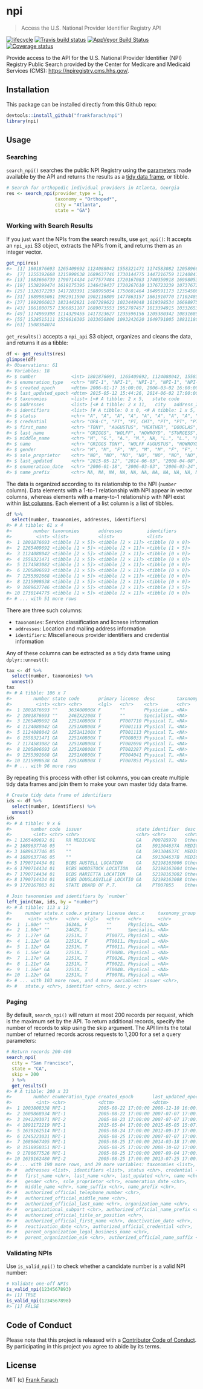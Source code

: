 
<!-- README.md is generated from README.Rmd. Please edit that file -->
npi
===

> Access the U.S. National Provider Identifier Registry API

[![lifecycle](https://img.shields.io/badge/lifecycle-experimental-orange.svg)](https://www.tidyverse.org/lifecycle/#experimental) [![Travis build status](https://travis-ci.org/frankfarach/npi.svg?branch=master)](https://travis-ci.org/frankfarach/npi) [![AppVeyor Build Status](https://ci.appveyor.com/api/projects/status/github/frankfarach/npi?branch=master&svg=true)](https://ci.appveyor.com/project/frankfarach/npi) [![Coverage status](https://codecov.io/gh/frankfarach/npi/branch/master/graph/badge.svg)](https://codecov.io/github/frankfarach/npi?branch=master)

Provide access to the API for the U.S. National Provider Identifier (NPI) Registry Public Search provided by the Center for Medicare and Medicaid Services (CMS): <https://npiregistry.cms.hhs.gov/>.

Installation
------------

This package can be installed directly from this Github repo:

``` r
devtools::install_github("frankfarach/npi")
library(npi)
```

Usage
-----

### Searching

`search_npi()` searches the public NPI Registry using the [parameters](https://npiregistry.cms.hhs.gov/registry/help-api) made available by the API and returns the results as a [tidy data frame](http://tibble.tidyverse.org/), or tibble.

``` r
# Search for orthopedic individual providers in Atlanta, Georgia
res <- search_npi(provider_type = 1,
                  taxonomy = "Orthoped*",
                  city = "Atlanta",
                  state = "GA")
```

### Working with Search Results

If you just want the NPIs from the search results, use `get_npi()`: It accepts an `npi_api` S3 object, extracts the NPIs from it, and returns them as an integer vector.

``` r
get_npi(res)
#>  [1] 1801876693 1265409692 1124088042 1558321471 1174583082 1205896693
#>  [7] 1255392668 1215998638 1689637746 1730144775 1447216759 1124084108
#> [13] 1083666739 1790714434 1477577484 1720167083 1740359918 1699805358
#> [19] 1538299474 1619175395 1346439437 1720267610 1376723239 1073767216
#> [25] 1326372293 1417283391 1588995054 1750601464 1649591173 1235450800
#> [31] 1689985061 1982911590 1902116809 1477863157 1861910770 1710248901
#> [37] 1992066013 1831442821 1407289622 1023449048 1619398534 1669897518
#> [43] 1861800757 1366851107 1689073553 1952707457 1013394915 1033265319
#> [49] 1174969398 1114329455 1417323627 1235596156 1205380342 1083168975
#> [55] 1528515111 1538616305 1033656806 1093242620 1649791005 1881118016
#> [61] 1508384074
```

`get_results()` accepts a `npi_api` S3 object, organizes and cleans the data, and returns it as a tibble:

``` r
df <- get_results(res)
glimpse(df)
#> Observations: 61
#> Variables: 18
#> $ number             <int> 1801876693, 1265409692, 1124088042, 1558321...
#> $ enumeration_type   <chr> "NPI-1", "NPI-1", "NPI-1", "NPI-1", "NPI-1"...
#> $ created_epoch      <dttm> 2006-01-17 16:00:00, 2006-03-02 16:00:00, ...
#> $ last_updated_epoch <dttm> 2015-05-12 15:44:26, 2014-06-02 17:00:00, ...
#> $ taxonomies         <list> [<# A tibble: 2 x 5,   state code       pr...
#> $ addresses          <list> [<# A tibble: 2 x 11,   city   address_2 t...
#> $ identifiers        <list> [# A tibble: 0 x 0, <# A tibble: 1 x 5,   ...
#> $ status             <chr> "A", "A", "A", "A", "A", "A", "A", "A", "A"...
#> $ credential         <chr> "OPA-C", "PT", "PT, CHT", "PT", "PT", "PT",...
#> $ first_name         <chr> "TONY", "AUGUSTUS", "HEATHER", "DOUGLAS", "...
#> $ last_name          <chr> "GRIGGS", "WOLFF", "HOWROYD", "STURGESS", "...
#> $ middle_name        <chr> "M", "G.", "A.", "M.", NA, "L.", "L.", "K."...
#> $ name               <chr> "GRIGGS TONY", "WOLFF AUGUSTUS", "HOWROYD H...
#> $ gender             <chr> "M", "M", "F", "M", "M", "M", "F", "F", "M"...
#> $ sole_proprietor    <chr> "NO", "NO", "NO", "NO", "NO", "NO", "NO", "...
#> $ last_updated       <chr> "2015-05-12", "2014-06-03", "2008-04-08", "...
#> $ enumeration_date   <chr> "2006-01-18", "2006-03-03", "2006-03-24", "...
#> $ name_prefix        <chr> NA, NA, NA, NA, NA, NA, NA, NA, NA, NA, NA,...
```

The data is organized according to its relationship to the NPI (`number` column). Data elements with a 1-to-1 relationship with NPI appear in vector columns, whereas elements with a many-to-1 relationship with NPI exist within [list columns](http://r4ds.had.co.nz/many-models.html#list-columns-1). Each element of a list column is a list of tibbles.

``` r
df %>% 
  select(number, taxonomies, addresses, identifiers)
#> # A tibble: 61 x 4
#>        number taxonomies       addresses         identifiers     
#>         <int> <list>           <list>            <list>          
#>  1 1801876693 <tibble [2 × 5]> <tibble [2 × 11]> <tibble [0 × 0]>
#>  2 1265409692 <tibble [1 × 5]> <tibble [2 × 11]> <tibble [1 × 5]>
#>  3 1124088042 <tibble [2 × 5]> <tibble [2 × 11]> <tibble [0 × 0]>
#>  4 1558321471 <tibble [1 × 5]> <tibble [2 × 11]> <tibble [0 × 0]>
#>  5 1174583082 <tibble [1 × 5]> <tibble [2 × 11]> <tibble [0 × 0]>
#>  6 1205896693 <tibble [1 × 5]> <tibble [2 × 11]> <tibble [0 × 0]>
#>  7 1255392668 <tibble [1 × 5]> <tibble [2 × 11]> <tibble [0 × 0]>
#>  8 1215998638 <tibble [1 × 5]> <tibble [2 × 11]> <tibble [0 × 0]>
#>  9 1689637746 <tibble [2 × 5]> <tibble [2 × 11]> <tibble [3 × 5]>
#> 10 1730144775 <tibble [1 × 5]> <tibble [2 × 11]> <tibble [0 × 0]>
#> # ... with 51 more rows
```

There are three such columns:

-   `taxonomies`: Service classification and licnese information
-   `addresses`: Location and mailing address information
-   `identifiers`: Miscellaneous provider identifiers and credential information

Any of these columns can be extracted as a tidy data frame using `dplyr::unnest()`:

``` r
tax <- df %>%
  select(number, taxonomies) %>% 
  unnest()
tax
#> # A tibble: 106 x 7
#>        number state code       primary license  desc        taxonomy_group
#>         <int> <chr> <chr>      <lgl>   <chr>    <chr>       <chr>         
#>  1 1801876693 ""    363A00000X F       ""       Physician … <NA>          
#>  2 1801876693 ""    246ZX2200X T       ""       Specialist… <NA>          
#>  3 1265409692 GA    2251X0800X T       PT007710 Physical T… <NA>          
#>  4 1124088042 GA    2251X0800X F       PT001113 Physical T… <NA>          
#>  5 1124088042 GA    2251H1200X T       PT001113 Physical T… <NA>          
#>  6 1558321471 GA    2251X0800X T       PT008033 Physical T… <NA>          
#>  7 1174583082 GA    2251X0800X T       PT002690 Physical T… <NA>          
#>  8 1205896693 GA    2251X0800X T       PT002287 Physical T… <NA>          
#>  9 1255392668 GA    2251X0800X T       PT004041 Physical T… <NA>          
#> 10 1215998638 GA    2251X0800X T       PT007851 Physical T… <NA>          
#> # ... with 96 more rows
```

By repeating this process with other list columns, you can create multiple tidy data frames and join them to make your own master tidy data frame.

``` r
# Create tidy data frame of identifiers
ids <- df %>%
  select(number, identifiers) %>% 
  unnest()
ids
#> # A tibble: 9 x 6
#>       number code  issuer                    state identifier  desc    
#>        <int> <chr> <chr>                     <chr> <chr>       <chr>   
#> 1 1265409692 01    RR MEDICARE               GA    P00785970   Other   
#> 2 1689637746 05    ""                        GA    591304637A  MEDICAID
#> 3 1689637746 05    ""                        GA    591304637C  MEDICAID
#> 4 1689637746 05    ""                        GA    591304637B  MEDICAID
#> 5 1790714434 01    BCBS AUSTELL LOCATION     GA    52198163006 Other   
#> 6 1790714434 01    BCBS WOODSTOCK LOCATION   GA    52198163004 Other   
#> 7 1790714434 01    BCBS MARIETTA LOCATION    GA    52198163002 Other   
#> 8 1790714434 01    BCBS DOUGLASVILLE LOCATIO GA    52198163008 Other   
#> 9 1720167083 01    STATE BOARD OF P.T.       GA    PT007055    Other

# Join taxonomies and identifiers by `number`
left_join(tax, ids, by = "number")
#> # A tibble: 113 x 12
#>     number state.x code.x primary license desc.x     taxonomy_group code.y
#>      <int> <chr>   <chr>  <lgl>   <chr>   <chr>      <chr>          <chr> 
#>  1  1.80e⁹ ""      363A0… F       ""      Physician… <NA>           <NA>  
#>  2  1.80e⁹ ""      246ZX… T       ""      Specialis… <NA>           <NA>  
#>  3  1.27e⁹ GA      2251X… T       PT0077… Physical … <NA>           01    
#>  4  1.12e⁹ GA      2251X… F       PT0011… Physical … <NA>           <NA>  
#>  5  1.12e⁹ GA      2251H… T       PT0011… Physical … <NA>           <NA>  
#>  6  1.56e⁹ GA      2251X… T       PT0080… Physical … <NA>           <NA>  
#>  7  1.17e⁹ GA      2251X… T       PT0026… Physical … <NA>           <NA>  
#>  8  1.21e⁹ GA      2251X… T       PT0022… Physical … <NA>           <NA>  
#>  9  1.26e⁹ GA      2251X… T       PT0040… Physical … <NA>           <NA>  
#> 10  1.22e⁹ GA      2251X… T       PT0078… Physical … <NA>           <NA>  
#> # ... with 103 more rows, and 4 more variables: issuer <chr>,
#> #   state.y <chr>, identifier <chr>, desc.y <chr>
```

### Paging

By default, `search_npi()` will return at most 200 records per request, which is the maximum set by the API. To return additional records, specify the number of records to skip using the skip argument. The API limits the total number of returned records across requests to 1,200 for a set a query parameters:

``` r
# Return records 200-400
search_npi(
  city = "San Francisco",
  state = "CA",
  skip = 200
  ) %>%
  get_results()
#> # A tibble: 200 x 33
#>        number enumeration_type created_epoch       last_updated_epoch 
#>         <int> <chr>            <dttm>              <dttm>             
#>  1 1003808338 NPI-1            2005-08-22 17:00:00 2008-12-10 16:00:00
#>  2 1609868934 NPI-1            2005-08-22 17:00:00 2007-07-07 17:00:00
#>  3 1942293071 NPI-2            2005-08-23 17:00:00 2007-07-07 17:00:00
#>  4 1891172219 NPI-1            2015-05-04 17:00:00 2015-05-05 15:07:36
#>  5 1639162514 NPI-1            2005-08-24 17:00:00 2012-09-17 17:00:00
#>  6 1245223031 NPI-1            2005-08-25 17:00:00 2007-07-07 17:00:00
#>  7 1689667495 NPI-1            2005-08-25 17:00:00 2014-03-18 17:00:00
#>  8 1518950351 NPI-1            2005-08-25 17:00:00 2008-10-02 17:00:00
#>  9 1780677526 NPI-1            2005-08-25 17:00:00 2007-09-04 17:00:00
#> 10 1639162480 NPI-2            2005-08-25 17:00:00 2013-07-25 17:00:00
#> # ... with 190 more rows, and 29 more variables: taxonomies <list>,
#> #   addresses <list>, identifiers <list>, status <chr>, credential <chr>,
#> #   first_name <chr>, last_name <chr>, last_updated <chr>, name <chr>,
#> #   gender <chr>, sole_proprietor <chr>, enumeration_date <chr>,
#> #   middle_name <chr>, name_suffix <chr>, name_prefix <chr>,
#> #   authorized_official_telephone_number <chr>,
#> #   authorized_official_middle_name <chr>,
#> #   authorized_official_last_name <chr>, organization_name <chr>,
#> #   organizational_subpart <chr>, authorized_official_name_prefix <chr>,
#> #   authorized_official_title_or_position <chr>,
#> #   authorized_official_first_name <chr>, deactivation_date <chr>,
#> #   reactivation_date <chr>, authorized_official_credential <chr>,
#> #   parent_organization_legal_business_name <chr>,
#> #   parent_organization_ein <chr>, authorized_official_name_suffix <chr>
```

### Validating NPIs

Use `is_valid_npi()` to check whether a candidate number is a valid NPI number:

``` r
# Validate one-off NPIs
is_valid_npi(1234567893)
#> [1] TRUE
is_valid_npi(1234567898)
#> [1] FALSE
```

Code of Conduct
---------------

Please note that this project is released with a [Contributor Code of Conduct](CODE_OF_CONDUCT.md). By participating in this project you agree to abide by its terms.

License
-------

MIT (c) [Frank Farach](https://github.com/frankfarach)
